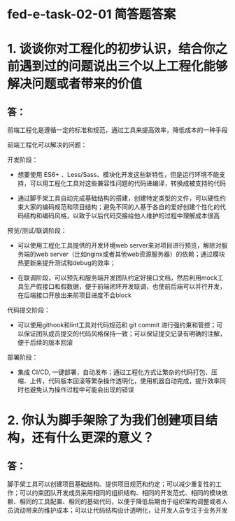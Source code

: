 # fed-e-task-02-01 简答题答案

# 1. 谈谈你对工程化的初步认识，结合你之前遇到过的问题说出三个以上工程化能够解决问题或者带来的价值

## 答：

前端工程化是遵循一定的标准和规范，通过工具来提高效率，降低成本的一种手段

前端工程化可以解决的问题：

开发阶段：

- 想要使用 ES6+ 、Less/Sass、模块化开发这些新特性，但是运行环境不能支持，可以用工程化工具对这些兼容性问题的代码进编译，转换成被支持的代码

- 通过脚手架工具自动完成基础结构的搭建，创建特定类型的文件，可以硬性约束大家的编码规范和项目结构；避免不同的人基于各自的爱好创建个性化的代码结构和编码风格，以致于以后代码交接给他人维护的过程中理解成本很高

预览/测试/联调阶段：

- 可以使用工程化工具提供的开发环境web server来对项目进行预览，解除对服务端的web server（比如nginx或者其他web资源服务器）的依赖；通过模块热更新来提升测试和debug的效率；

- 在联调阶段，可以预先和服务端开发团队约定好接口文档，然后利用mock工具生产假接口和假数据，便于前端闭环开发联调，也使前后端可以并行开发，在后端接口开放出来前项目进度不会block

代码提交阶段：

- 可以使用githook和lint工具对代码规范和 git commit 进行强约束和管控；可以保证团队成员提交的代码风格保持一致；可以保证提交记录有明确的注解，便于后续的版本回滚

部署阶段：

- 集成 CI/CD, 一键部署，自动发布；通过工程化方式让繁杂的代码打包、压缩、上传，代码版本回滚等繁杂操作透明化，使用机器自动完成，提升效率同时也避免认为操作过程中可能会出现的错误

# 2. 你认为脚手架除了为我们创建项目结构，还有什么更深的意义？

## 答： 

脚手架工具可以创建项目基础结构、提供项目规范和约定；可以减少重复性的工作；可以约束团队开发成员采用相同的组织结构、相同的开发范式、相同的模块依赖、相同的工具配置、相同的基础代码，以便于降低后期由于组织架构调整或者人员流动带来的维护成本；可以让代码结构设计透明化，让开发人员专注于业务开发